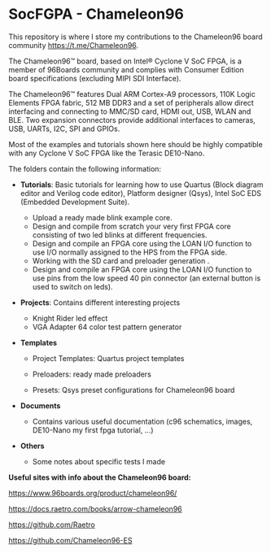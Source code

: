 # SocFGPA - Chameleon96

This repository is where I store my contributions to the Chameleon96 board community https://t.me/Chameleon96.

The Chameleon96™ board, based on Intel® Cyclone V SoC FPGA, is a member of 96Boards community and complies with Consumer Edition board specifications (excluding MIPI SDI Interface). 

The Chameleon96™ features Dual ARM Cortex-A9 processors, 110K Logic Elements FPGA fabric, 512 MB DDR3 and a set of peripherals allow direct interfacing and connecting to MMC/SD card, HDMI out, USB, WLAN and BLE. Two expansion connectors provide additional interfaces to cameras, USB, UARTs, I2C, SPI and GPIOs.

Most of the examples and tutorials shown here should be highly compatible with any Cyclone V SoC FPGA like the Terasic DE10-Nano.

The folders contain the following information:

* **Tutorials**: Basic tutorials for learning how to use Quartus (Block diagram editor and Verilog code editor), Platform designer (Qsys), Intel SoC EDS (Embedded Development Suite).
  * Upload a ready made blink example core. 
  * Design and compile from scratch your very first FPGA core consisting of two led blinks at different frequencies. 
  * Design and compile an FPGA core using the LOAN I/O function to use I/O normally assigned to the HPS from the FPGA side.
  * Working with the SD card and preloader generation .
  * Design and compile an FPGA core using the LOAN I/O function to use pins from the low speed 40 pin connector (an external button is used to switch on leds).
* **Projects**: Contains different interesting projects

  * Knight Rider led effect
  * VGA Adapter 64 color test pattern generator
* **Templates**

  * Project Templates: Quartus project templates

  * Preloaders: ready made preloaders

  * Presets: Qsys preset configurations for Chameleon96 board 
* **Documents**
  * Contains various useful documentation (c96 schematics, images, DE10-Nano my first fpga tutorial, ...)
* **Others**
  * Some notes about specific tests I made 

**Useful sites with info about the Chameleon96 board:**

https://www.96boards.org/product/chameleon96/

https://docs.raetro.com/books/arrow-chameleon96

https://github.com/Raetro

https://github.com/Chameleon96-ES


